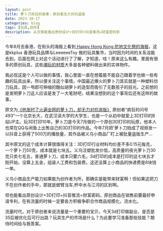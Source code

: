 ```yaml
---
layout: post
title: 萝卜刀背后的故事：原创者无力对抗盗版
date: 2023-10-17
categories: blog
tags: [玩具,创作]
description: 从文章能看出原创设计+3D打印+抖音推流=财富密码影
---
```



今年8月去香港，在街头的海报上看到[ Happy Hong Kong 陀地文化祭的海报](https://www.kkday.com/zh-hk/blog/78100/%E3%80%8Chappy-happy-hong-kong-%E9%99%80%E5%9C%B0%E6%96%87%E5%8C%96%E7%A5%AD%E3%80%8Dkkplus-x-leeeeeetoy)，这是kkplus 香港玩具品牌与LeeeeeeToy 做的玩具集市，当时因为时间的关系没能去到，后面在网上对这个活动进行了了解，才知道，哇！原来这么有趣。里面有很多的原创玩具，这些[潮玩的材质](https://zhuanlan.zhihu.com/p/358245474)大多是各种塑料做出来的实体物件。

我必现这是个人可以做的事情，我心里面一直在想着能不能自己跟着学也做一些有趣的玩具出来，所以便关注这个事情，中国最近爆火的萝卜刀其实就是一种塑料仿刀玩具，因一甩即可伸缩的酷似胡萝卜的造型而吸引了无数孩子的目光。之前想的是发明萝卜刀这人应该是发了一大笔财吧，结果没想到的这个事背后还有这样的故事。

原文为[《他发时了火遍全网的萝卜刀，却无力对抗盗版》](https://mp.weixin.qq.com/s/6SpbeV2SGnbe8NqYQ7GLbA) 原创者“疯狂的问号493”一个北京长大，在武汉读大学的大学生，也是一个从初中就爱上3D打印的B站UP主。玩3D打印10年。萝卜刀是今天7月做的一个原创3D打印的玩原，他本人也常在QQ与闲鱼上出售自己的3D打印的作品。今年7月把'萝卜刀拍成了视频发一以抖音上获得了500万的播放量，其作品被义乌小商品厂盯上被批量盗版生产...

其中原文的这个成本计算很值得关注：3D打印行业材料均价差不多0.15元每克，一个萝卜刀50克，成本就是七块五。义乌注塑批发价低，高质量的夜光萝卜刀30克只卖七毛五，普通萝卜刀，成本只要六毛，3d打印的成本是打印的这七块五才刚开始，没算上五金，组装人工费和包装费。这还没算上小商品的快递费是8块钱一单。

义乌小商品生产能力如果能为创作者为所，那确实是能带来财富啊！但如果这把刀不在创作者的手中，那就是螳臂当车,杯中水与江河的区别啊。

但也能看出原创设计+3D打印+抖音推流=财富密码，原创商品在销售前要最好申请专利，在有流量的时候一定要各方积极争职合作商品规模化，流水化。

流量时代，对于原创者来说流量是一个重要的宝贝，今天3d打印做副业，是否是35后被优化后可行出路？玩具生产的市场是什么？为此要学习准备那些技能？期待时间给与我答案。